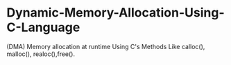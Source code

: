 # Dynamic-Memory-Allocation-Using-C-Language
(DMA) Memory allocation at runtime Using C's Methods Like calloc(), malloc(), realoc(),free().
